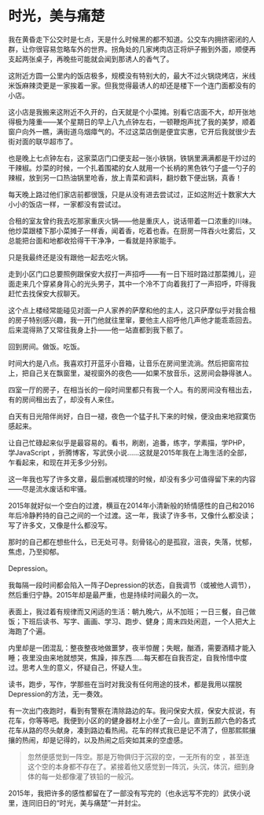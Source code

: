 # 时光，美与痛楚

我在黄昏走下公交时是七点，天是什么时候黑的都不知道。公交车内拥挤密闭的人群，让你很容易忽略车外的世界。拐角处的几家烤肉店正将炉子搬到外面，顺便再支起两张桌子，再晚些可能就会闻到那诱人的香气了。

这附近方圆一公里内的饭店极多，规模没有特别大的，最大不过火锅烧烤店，米线米饭麻辣烫更是一家挨着一家。但我觉得最诱人的却还是楼下一个连门面都没有的小店。

这小店是我搬来这附近不久开的，白天就是个小菜摊。别看它店面不大，却开张地得极为隆重——某个星期日的早上八九点钟左右，一顿鞭炮声扰了我的美梦，顺着窗户向外一瞧，满街道乌烟瘴气的。不过这菜店倒是便宜实惠，它开后我就很少去街对面的联华超市了。

也是晚上七点钟左右，这家菜店门口便支起一张小铁锅，铁锅里满满都是干炒过的干辣椒。炒菜的时候，一个扎着围裙的女人就用一个长柄的黑色铁勺子盛一勺子的辣椒，放到另一口热油锅里呛香，放上青菜和调料，翻炒数下便出锅，真香！

每天晚上路过他们家店前都很饿，只是从没有进去尝试过，正如这附近十数家大大小小的饭店一样，一家都没有尝试过。

合租的室友曾约我去吃那家重庆火锅——他是重庆人，说话带着一口浓重的川味。他炒菜跟楼下那小菜摊子一样香，闻着香，吃着也香。在厨房一阵吞火吐雾后，又总能把台面和地都收拾得干干净净，一看就是持家能手。

只是我最终还是没有跟他一起去吃火锅。

走到小区门口总要照例跟保安大叔打一声招呼——有一日下班时路过那菜摊儿，迎面走来几个穿紧身背心的光头男子，其中一个冷不丁向着我打了一声招呼，吓得我赶忙去找保安大叔聊天。

这个点上楼经常能碰见对面一户人家养的萨摩和他的主人，这只萨摩似乎对我合租的房子特别感兴趣，我一开门他就往里窜，要他主人招呼他几声他才能乖乖回去。后来混得熟了又常往我身上扑——他一站直都到我下骸了。

回到房间。做饭。吃饭。

时间大约是八点。我喜欢打开蓝牙小音箱，让音乐在房间里流淌。然后把窗帘拉上，把自己关在飘窗里，凝视窗外的夜色——如果不放音乐，这房间会静得骇人。

四室一厅的房子，在相当长的一段时间里都只有我一个人。有的房间没有租出去，有的房间租出去了，却没有人来住。

白天有日光陪伴尚好，白日一褪，夜色一个猛子扎下来的时候，便没由来地寂寞伤感起来。

让自己忙碌起来似乎是最容易的。看书，刷剧，追番，练字，学素描，学PHP，学JavaScript ，折腾博客，写武侠小说……这就是2015年我在上海生活的全部，乍看起来，和现在并无多少分别。

这一年我也写了许多文章，最后删减梳理的时候，却没有多少可值得留下来的内容——尽是流水废话和牢骚。

2015年就好似一个空白的过渡，横亘在2014年小清新般的矫情感性的自己和2016年后冷静矜持的自己之间的一个过渡。这一年，我读了许多书，又像什么都没读；写了许多文，又像是什么都没写。

那时的自己都在想些什么，已无处可寻。刻骨铭心的是孤寂，沮丧，失落，忧郁，焦虑，乃至抑郁。

Depression。

我每隔一段时间都会陷入一阵子Depression的状态，自我调节（或被他人调节），然后重归宁静。2015年却是最严重，也是持续时间最久的一次。

表面上，我过着有规律而又闲适的生活：朝九晚六，从不加班；一日三餐，自己做饭；下班后读书、写字、画画、学习、跑步、健身；周末四处闲逛，一个人把大上海跑了个遍。

内里却是一团混乱：整夜整夜地做噩梦，夜半惊醒；失眠，酗酒，需要酒精才能入睡；夜里没由来地就想哭，焦躁，摔东西……每天都在自我否定，自我怜惜中度过。思考人生的意义，怀疑自己，怀疑人生。

读书，跑步，写作，学那些在当时对我没有任何用途的技术，都是我用以摆脱Depression的方法，无一奏效。

有一次出门夜跑时，看到有警察在清除路边的车。我问保安大叔，保安大叔说，有花车，你等等吧。我便到小区的的健身器材上小坐了一会儿。直到五颜六色的各式花车从路的尽头献身，凑到路边看热闹。花车的样式我已是记不清了，但那熙熙攘攘的热闹，却是记得的，以及热闹之后突如其来的空虚感。

> 忽然便感觉到一阵空。那是万物俱归于沉寂的空，一无所有的空 ，甚至连这个空的本身都不存在了。紧接着他又感觉到一阵沉，头沉，体沉，细到身体的每一处都像灌了铁铅的一般沉。

2015年，我把许多的感性都留在了一部没有写完的（也永远写不完的）武侠小说里，连同旧日的“时光，美与痛楚”一并封尘。

